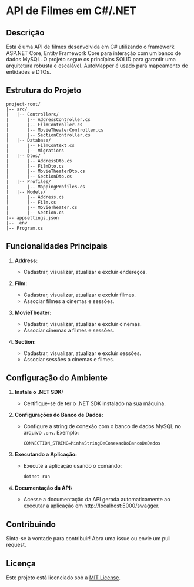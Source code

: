 # API de Filmes em C#/.NET 

## Descrição

Esta é uma API de filmes desenvolvida em C# utilizando o framework ASP.NET Core, Entity Framework Core para interação com um banco de dados MySQL. O projeto segue os princípios SOLID para garantir uma arquitetura robusta e escalável. AutoMapper é usado para mapeamento de entidades e DTOs.

## Estrutura do Projeto

```
project-root/
|-- src/
|   |-- Controllers/
|       |-- AddressController.cs
|       |-- FilmController.cs
|       |-- MovieTheaterController.cs
|       |-- SectionController.cs
|   |-- Database/
|       |-- FilmContext.cs
|       |-- Migrations
|   |-- Dtos/
|       |-- AddressDto.cs
|       |-- FilmDto.cs
|       |-- MovieTheaterDto.cs
|       |-- SectionDto.cs
|   |-- Profiles/
|       |-- MappingProfiles.cs
|   |-- Models/
|       |-- Address.cs
|       |-- Film.cs
|       |-- MovieTheater.cs
|       |-- Section.cs
|-- appsettings.json
|-- .env
|-- Program.cs
```

## Funcionalidades Principais

1. **Address:**
   - Cadastrar, visualizar, atualizar e excluir endereços.

2. **Film:**
   - Cadastrar, visualizar, atualizar e excluir filmes.
   - Associar filmes a cinemas e sessões.

3. **MovieTheater:**
   - Cadastrar, visualizar, atualizar e excluir cinemas.
   - Associar cinemas a filmes e sessões.

4. **Section:**
   - Cadastrar, visualizar, atualizar e excluir sessões.
   - Associar sessões a cinemas e filmes.

## Configuração do Ambiente

1. **Instale o .NET SDK:**
   - Certifique-se de ter o .NET SDK instalado na sua máquina.

2. **Configurações do Banco de Dados:**
   - Configure a string de conexão com o banco de dados MySQL no arquivo `.env`. Exemplo:
     ```env
     CONNECTION_STRING=MinhaStringDeConexaoDoBancoDeDados
     ```

3. **Executando a Aplicação:**
   - Execute a aplicação usando o comando:
     ```bash
     dotnet run
     ```

4. **Documentação da API:**
   - Acesse a documentação da API gerada automaticamente ao executar a aplicação em [http://localhost:5000/swagger](http://localhost:5000/swagger).

## Contribuindo

Sinta-se à vontade para contribuir! Abra uma issue ou envie um pull request.

## Licença

Este projeto está licenciado sob a [MIT License](LICENSE).
